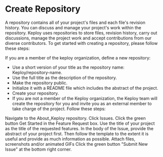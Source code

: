 # Create Repository

A repository contains all of your project's files and each file's revision history. You can discuss and manage your project's work within the repository. Keploy uses repositories to store files, revision history, carry out discussions, manage the project work and accept contributions from our diverse contributors. To get started with creating a repository, please follow these steps:

If you are a member of the keploy organization, define a new repository:

- Use a short version of your title as the repository name: Keploy/repository-name.
- Use the full title as the description of the repository.
- Make the repository public.
- Initialize it with a README file which includes the abstract of the project.
- Create your repository.
- If you are not a member of the Keploy organization, the Keploy team will create the repository for you and invite you as an external member to take charge of the project. Follow these steps:

Navigate to the About_Keploy repository.
Click Issues.
Click the green button Get Started in the Feature Request box.
Use the title of your project as the title of the requested features.
In the body of the Issue, provide the abstract of your project first. Then follow the template to the extent it is useful and provide as much information as possible.
Attach files, screenshots and/or animated GIFs
Click the green button "Submit New Issue" at the bottom right corner.